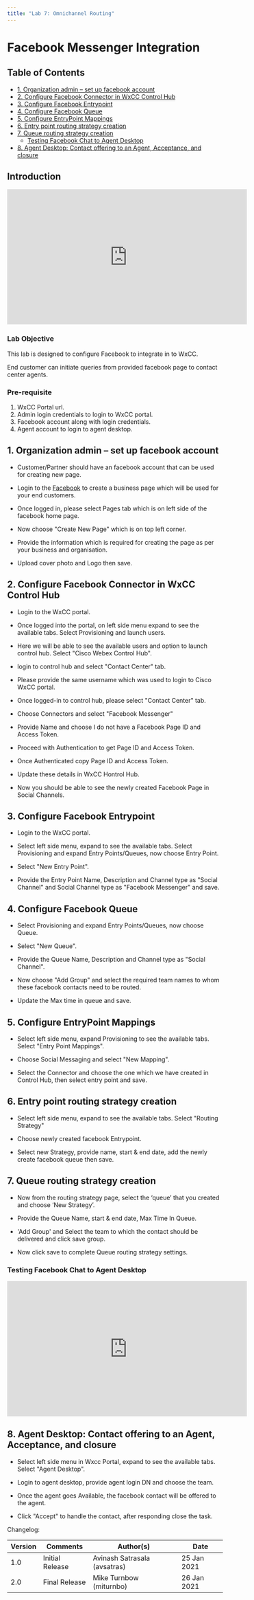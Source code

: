 ```yaml
---
title: "Lab 7: Omnichannel Routing"
---
```


# Facebook Messenger Integration

## Table of Contents
- [1. Organization admin – set up facebook account](#1-organization-admin-\--set-up-facebook-account)
- [2. Configure Facebook Connector in WxCC Control Hub](#2-configure-facebook-connector-in-wxcc-control-hub)
- [3. Configure Facebook Entrypoint](#3-configure-facebook-entrypoint)
- [4. Configure Facebook Queue](#4-configure-facebook-queue)
- [5. Configure EntryPoint Mappings](#5-configure-entrypoint-mappings)
- [6. Entry point routing strategy creation](#6-entry-point-routing-strategy-creation)
- [7. Queue routing strategy creation](#7-queue-routing-strategy-creation)
  * [Testing Facebook Chat to Agent Desktop](#testing-facebook-chat-to-agent-desktop)
- [8. Agent Desktop: Contact offering to an Agent, Acceptance, and closure](#8-agent-desktop-contact-offering-to-an-agent-acceptance-and-closure)

## Introduction
<iframe width="560" height="315" src="https://www.youtube.com/embed/dibFEv-xv3g" frameborder="0" allow="accelerometer; autoplay; clipboard-write; encrypted-media; gyroscope; picture-in-picture" allowfullscreen></iframe>

### Lab Objective

This lab is designed to configure Facebook to integrate in to WxCC.

End customer can initiate queries from provided facebook page to contact center agents.

### Pre-requisite

1. WxCC Portal url.
2. Admin login credentials to login to WxCC portal.
3. Facebook account along with login credentials.
4. Agent account to login to agent desktop.


## 1. Organization admin – set up facebook account

* Customer/Partner should have an facebook account that can be used for creating new page.

* Login to the [Facebook](http://facebook.com/) to create a business page which will be used for your end customers.

* Once logged in, please select Pages tab which is on left side of the facebook home page.

* Now choose "Create New Page" which is on top left corner.

* Provide the information which is required for creating the page as per your business and organisation.

* Upload cover photo and Logo then save.


## 2. Configure Facebook Connector in WxCC Control Hub

* Login to the WxCC portal.

* Once logged into the portal, on left side menu expand to see the available tabs. Select Provisioning and launch users.

* Here we will be able to see the available users and option to launch control hub. Select "Cisco Webex Control Hub".

* login to control hub and select "Contact Center" tab.

* Please provide the same username which was used to login to Cisco WxCC portal.

* Once logged-in to control hub, please select "Contact Center" tab.

* Choose Connectors and select "Facebook Messenger"

* Provide Name and choose I do not have a Facebook Page ID and Access Token.

* Proceed with Authentication to get Page ID and Access Token.

* Once Authenticated copy Page ID and Access Token.

* Update these details in WxCC Hontrol Hub.

* Now you should be able to see the newly created Facebook Page in Social Channels.


## 3. Configure Facebook Entrypoint

* Login to the WxCC portal.

* Select left side menu, expand to see the available tabs. Select Provisioning and expand Entry Points/Queues, now choose Entry Point.

* Select "New Entry Point".

* Provide the Entry Point Name, Description and Channel type as "Social Channel" and Social Channel type as "Facebook Messenger" and save.


## 4. Configure Facebook Queue

* Select Provisioning and expand Entry Points/Queues, now choose Queue.

* Select "New Queue".

* Provide the Queue Name, Description and Channel type as "Social Channel".

* Now choose "Add Group" and select the required team names to whom these facebook contacts need to be routed.

* Update the Max time in queue and save.


## 5. Configure EntryPoint Mappings

* Select left side menu, expand Provisioning to see the available tabs. Select "Entry Point Mappings".

* Choose Social Messaging and select "New Mapping".

* Select the Connector and choose the one which we have created in Control Hub, then select entry point and save.  

## 6. Entry point routing strategy creation

* Select left side menu, expand to see the available tabs. Select "Routing Strategy"

* Choose newly created facebook Entrypoint.

* Select new Strategy, provide name, start & end date, add the newly create facebook queue then save.


## 7. Queue routing strategy creation

* Now from the routing strategy page, select the ‘queue’ that you created and choose ‘New Strategy’.

* Provide the Queue Name, start & end date, Max Time In Queue.

* 'Add Group' and Select the team to which the contact should be delivered and click save group.

* Now click save to complete Queue routing strategy settings. 

### Testing Facebook Chat to Agent Desktop
<iframe width="560" height="315" src="https://www.youtube.com/embed/6Y-VNupYLns" frameborder="0" allow="accelerometer; autoplay; clipboard-write; encrypted-media; gyroscope; picture-in-picture" allowfullscreen></iframe>

## 8. Agent Desktop: Contact offering to an Agent, Acceptance, and closure

* Select left side menu in Wxcc Portal, expand to see the available tabs. Select "Agent Desktop".

* Login to agent desktop, provide agent login DN and choose the team.

* Once the agent goes Available, the facebook contact will be offered to the agent.

* Click "Accept" to handle the contact, after responding close the task.


Changelog:

| **Version** | **Comments** | **Author(s)** | **Date** |
| --- | --- | --- | --- |
| 1.0 | Initial Release | Avinash Satrasala (avsatras) | 25 Jan 2021 |
| 2.0 | Final Release | Mike Turnbow (miturnbo) | 26 Jan 2021 |